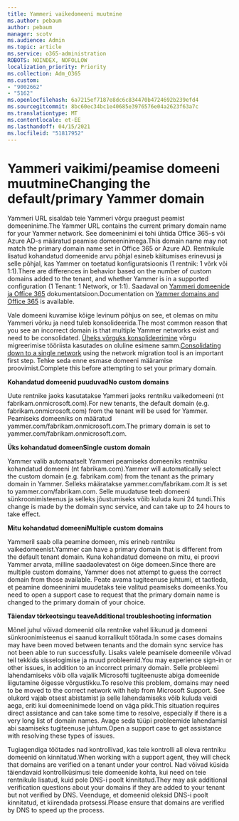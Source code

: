 ```yaml
---
title: Yammeri vaikedomeeni muutmine
ms.author: pebaum
author: pebaum
manager: scotv
ms.audience: Admin
ms.topic: article
ms.service: o365-administration
ROBOTS: NOINDEX, NOFOLLOW
localization_priority: Priority
ms.collection: Adm_O365
ms.custom:
- "9002662"
- "5162"
ms.openlocfilehash: 6a7215ef7187e8dc6c834470b4724692b239efd4
ms.sourcegitcommit: 8bc60ec34bc1e40685e3976576e04a2623f63a7c
ms.translationtype: MT
ms.contentlocale: et-EE
ms.lasthandoff: 04/15/2021
ms.locfileid: "51817952"
---
```

# <a name="changing-the-defaultprimary-yammer-domain"></a><span data-ttu-id="a6cea-102">Yammeri vaikimi/peamise domeeni muutmine</span><span class="sxs-lookup"><span data-stu-id="a6cea-102">Changing the default/primary Yammer domain</span></span>

<span data-ttu-id="a6cea-103">Yammeri URL sisaldab teie Yammeri võrgu praegust peamist domeeninime.</span><span class="sxs-lookup"><span data-stu-id="a6cea-103">The Yammer URL contains the current primary domain name for your Yammer network.</span></span> <span data-ttu-id="a6cea-104">See domeeninimi ei tohi ühtida Office 365-s või Azure AD-s määratud peamise domeeninimega.</span><span class="sxs-lookup"><span data-stu-id="a6cea-104">This domain name may not match the primary domain name set in Office 365 or Azure AD.</span></span> <span data-ttu-id="a6cea-105">Rentnikule lisatud kohandatud domeenide arvu põhjal esineb käitumises erinevusi ja selle põhjal, kas Yammer on toetatud konfiguratsioonis (1 rentnik: 1 võrk või 1:1).</span><span class="sxs-lookup"><span data-stu-id="a6cea-105">There are differences in behavior based on the number of custom domains added to the tenant, and whether Yammer is in a supported configuration (1 Tenant: 1 Network, or 1:1).</span></span> <span data-ttu-id="a6cea-106">Saadaval on [Yammeri domeenide ja Office 365](https://docs.microsoft.com/yammer/configure-your-yammer-network/manage-yammer-domains) dokumentatsioon.</span><span class="sxs-lookup"><span data-stu-id="a6cea-106">Documentation on [Yammer domains and Office 365](https://docs.microsoft.com/yammer/configure-your-yammer-network/manage-yammer-domains) is available.</span></span>

<span data-ttu-id="a6cea-107">Vale domeeni kuvamise kõige levinum põhjus on see, et olemas on mitu Yammeri võrku ja need tuleb konsolideerida.</span><span class="sxs-lookup"><span data-stu-id="a6cea-107">The most common reason that you see an incorrect domain is that multiple Yammer networks exist and need to be consolidated.</span></span> <span data-ttu-id="a6cea-108">[Üheks võrguks konsolideerimine](https://docs.microsoft.com/yammer/configure-your-yammer-network/consolidate-multiple-yammer-networks) võrgu migreerimise tööriista kasutades on oluline esimene samm.</span><span class="sxs-lookup"><span data-stu-id="a6cea-108">[Consolidating down to a single network](https://docs.microsoft.com/yammer/configure-your-yammer-network/consolidate-multiple-yammer-networks) using the network migration tool is an important first step.</span></span> <span data-ttu-id="a6cea-109">Tehke seda enne esmase domeeni määramise proovimist.</span><span class="sxs-lookup"><span data-stu-id="a6cea-109">Complete this before attempting to set your primary domain.</span></span>

<span data-ttu-id="a6cea-110">**Kohandatud domeenid puuduvad**</span><span class="sxs-lookup"><span data-stu-id="a6cea-110">**No custom domains**</span></span>

<span data-ttu-id="a6cea-111">Uute rentnike jaoks kasutatakse Yammeri jaoks rentniku vaikedomeeni (nt fabrikam.onmicrosoft.com).</span><span class="sxs-lookup"><span data-stu-id="a6cea-111">For new tenants, the default domain (e.g. fabrikam.onmicrosoft.com) from the tenant will be used for Yammer.</span></span> <span data-ttu-id="a6cea-112">Peamiseks domeeniks on määratud yammer.com/fabrikam.onmicrosoft.com.</span><span class="sxs-lookup"><span data-stu-id="a6cea-112">The primary domain is set to yammer.com/fabrikam.onmicrosoft.com.</span></span>

<span data-ttu-id="a6cea-113">**Üks kohandatud domeen**</span><span class="sxs-lookup"><span data-stu-id="a6cea-113">**Single custom domain**</span></span>

<span data-ttu-id="a6cea-114">Yammer valib automaatselt Yammeri peamiseks domeeniks rentniku kohandatud domeeni (nt fabrikam.com).</span><span class="sxs-lookup"><span data-stu-id="a6cea-114">Yammer will automatically select the custom domain (e.g. fabrikam.com) from the tenant as the primary domain in Yammer.</span></span> <span data-ttu-id="a6cea-115">Selleks määratakse yammer.com/fabrikam.com.</span><span class="sxs-lookup"><span data-stu-id="a6cea-115">It is set to yammer.com/fabrikam.com.</span></span> <span data-ttu-id="a6cea-116">Selle muudatuse teeb domeeni sünkroonimisteenus ja selleks jõustumiseks võib kuluda kuni 24 tundi.</span><span class="sxs-lookup"><span data-stu-id="a6cea-116">This change is made by the domain sync service, and can take up to 24 hours to take effect.</span></span>

<span data-ttu-id="a6cea-117">**Mitu kohandatud domeeni**</span><span class="sxs-lookup"><span data-stu-id="a6cea-117">**Multiple custom domains**</span></span>

<span data-ttu-id="a6cea-118">Yammeril saab olla peamine domeen, mis erineb rentniku vaikedomeenist.</span><span class="sxs-lookup"><span data-stu-id="a6cea-118">Yammer can have a primary domain that is different from the default tenant domain.</span></span> <span data-ttu-id="a6cea-119">Kuna kohandatud domeene on mitu, ei proovi Yammer arvata, milline saadaolevatest on õige domeen.</span><span class="sxs-lookup"><span data-stu-id="a6cea-119">Since there are multiple custom domains, Yammer does not attempt to guess the correct domain from those available.</span></span> <span data-ttu-id="a6cea-120">Peate avama tugiteenuse juhtumi, et taotleda, et peamine domeeninimi muudetaks teie valitud peamiseks domeeniks.</span><span class="sxs-lookup"><span data-stu-id="a6cea-120">You need to open a support case to request that the primary domain name is changed to the primary domain of your choice.</span></span>

<span data-ttu-id="a6cea-121">**Täiendav tõrkeotsingu teave**</span><span class="sxs-lookup"><span data-stu-id="a6cea-121">**Additional troubleshooting information**</span></span>

<span data-ttu-id="a6cea-122">Mõnel juhul võivad domeenid olla rentnike vahel liikunud ja domeeni sünkroonimisteenus ei saanud korralikult töötada.</span><span class="sxs-lookup"><span data-stu-id="a6cea-122">In some cases domains may have been moved between tenants and the domain sync service has not been able to run successfully.</span></span> <span data-ttu-id="a6cea-123">Lisaks valele peamisele domeenile võivad teil tekkida sisselogimise ja muud probleemid.</span><span class="sxs-lookup"><span data-stu-id="a6cea-123">You may experience sign-in or other issues, in addition to an incorrect primary domain.</span></span> <span data-ttu-id="a6cea-124">Selle probleemi lahendamiseks võib olla vajalik Microsofti tugiteenuste abiga domeenide liigutamine õigesse võrgustikku.</span><span class="sxs-lookup"><span data-stu-id="a6cea-124">To resolve this problem, domains may need to be moved to the correct network with help from Microsoft Support.</span></span> <span data-ttu-id="a6cea-125">See olukord vajab otsest abistamist ja selle lahendamiseks võib kuluda veidi aega, eriti kui domeeninimede loend on väga pikk.</span><span class="sxs-lookup"><span data-stu-id="a6cea-125">This situation requires direct assistance and can take some time to resolve, especially if there is a very long list of domain names.</span></span> <span data-ttu-id="a6cea-126">Avage seda tüüpi probleemide lahendamisl abi saamiseks tugiteenuse juhtum.</span><span class="sxs-lookup"><span data-stu-id="a6cea-126">Open a support case to get assistance with resolving these types of issues.</span></span>

<span data-ttu-id="a6cea-127">Tugiagendiga töötades nad kontrollivad, kas teie kontrolli all oleva rentniku domeenid on kinnitatud.</span><span class="sxs-lookup"><span data-stu-id="a6cea-127">When working with a support agent, they will check that domains are verified on a tenant under your control.</span></span> <span data-ttu-id="a6cea-128">Nad võivad küsida täiendavaid kontrollküsimusi teie domeenide kohta, kui need on teie rentnikule lisatud, kuid pole DNS-i poolt kinnitatud.</span><span class="sxs-lookup"><span data-stu-id="a6cea-128">They may ask additional verification questions about your domains if they are added to your tenant but not verified by DNS.</span></span> <span data-ttu-id="a6cea-129">Veenduge, et domeenid oleksid DNS-i poolt kinnitatud, et kiirendada protsessi.</span><span class="sxs-lookup"><span data-stu-id="a6cea-129">Please ensure that domains are verified by DNS to speed up the process.</span></span>
